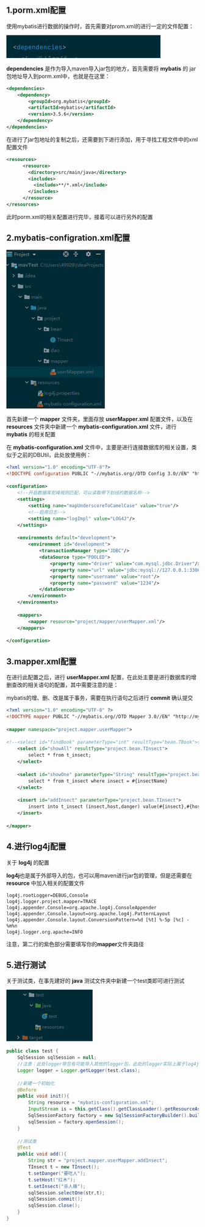 ## 1.porm.xml配置

使用mybatis进行数据的操作时，首先需要对prom.xml的进行一定的文件配置：

![img](/images/porm配置/1.png)

**dependencies** 是作为导入maven导入jar包的地方，首先需要将 **mybatis** 的 jar包地址导入到porm.xml中，也就是在这里：

```xml
<dependencies>
	<dependency>
      	<groupId>org.mybatis</groupId>
      	<artifactId>mybatis</artifactId>
      	<version>3.5.6</version>
	</dependency>
</dependencies>
```

在进行了jar包地址的复制之后，还需要到<build>下进行添加，用于寻找工程文件中的xml配置文件

```xml
<resources>
      <resource>
        <directory>src/main/java</directory>
        <includes>
          <include>**/*.xml</include>
        </includes>
      </resource>
</resources>
```

此时porm.xml的相关配置进行完毕，接着可以进行另外的配置

## 2.mybatis-configration.xml配置

![img](/images/porm配置/2.png)

首先新建一个 **mapper** 文件夹，里面存放 **userMapper.xml** 配置文件，以及在 **resources** 文件夹中新建一个 **mybatis-configuration.xml** 文件，进行 **mybatis** 的相关配置

在 **mybatis-configuration.xml** 文件中，主要是进行连接数据库的相关设置，类似于之前的DBUtil，此处放使用例：

```xml
<?xml version="1.0" encoding="UTF-8"?>
<!DOCTYPE configuration PUBLIC "-//mybatis.org//DTD Config 3.0//EN" "http://mybatis.org/dtd/mybatis-3-config.dtd">

<configuration>
    <!--开启数据库驼峰规则匹配，可以读取带下划线的数据名称-->
    <settings>
        <setting name="mapUnderscoreToCamelCase" value="true"/>
        <!--启用日志-->
        <setting name="logImpl" value="LOG4J"/>
    </settings>
    
    <environments default="development">
        <environment id="development">
            <transactionManager type="JDBC"/>
            <dataSource type="POOLED">
                <property name="driver" value="com.mysql.jdbc.Driver"/>
                <property name="url" value="jdbc:mysql://127.0.0.1:3306/mybase?useUnicode=true&amp;characterEncoding=UTF8&amp;useSSL=false&amp;serverTimezone=UTC"/>
                <property name="username" value="root"/>
                <property name="password" value="1234"/>
            </dataSource>
        </environment>
    </environments>

    <mappers>
        <mapper resource="project/mapper/userMapper.xml"/>
    </mappers>

</configuration>
```

## 3.mapper.xml配置

在进行此配置之后，进行 **userMapper.xml** 配置，在此处主要是进行数据库的增删查改的相关语句的配置，其中需要注意的是：

mybatis的增、删、改是属于事务，需要在执行语句之后进行 **commit** 确认提交

```xml
<?xml version="1.0" encoding="UTF-8" ?>
<!DOCTYPE mapper PUBLIC "-//mybatis.org//DTD Mapper 3.0//EN" "http://mybatis.org/dtd/mybatis-3-mapper.dtd">

<mapper namespace="project.mapper.userMapper">

<!--<select id="findBook" parameterType="int" resultType="bean.TBook">select * from t_book where pk_id =#{id}</select>-->
    <select id="showAll" resultType="project.bean.TInsect">
        select * from t_insect;
    </select>

    <select id="showOne" parameterType="String" resultType="project.bean.TInsect">
        select * from t_insect where insect = #{insectName}
    </select>

    <insert id="addInsect" parameterType="project.bean.TInsect">
        insert into t_insect (insect,host,danger) value(#{insect},#{host},#{danger})
    </insert>

</mapper>
```

## 4.进行log4j配置

关于 **log4j** 的配置

**log4j**也是属于外部导入的包，也可以用maven进行jar包的管理，但是还需要在 **resource** 中加入相关的配置文件

```properties
log4j.rootLogger=DEBUG,Console
log4j.logger.project.mapper=TRACE 
log4j.appender.Console=org.apache.log4j.ConsoleAppender
log4j.appender.Console.layout=org.apache.log4j.PatternLayout
log4j.appender.Console.layout.ConversionPattern=%d [%t] %-5p [%c] - %m%n
log4j.logger.org.apache=INFO
```

注意，第二行的紫色部分需要填写你的**mapper**文件夹路径

## 5.进行测试

关于测试类，在事先建好的 **java** 测试文件夹中新建一个test类即可进行测试

![img](/images/porm配置/3.png)

```java
public class test {
    SqlSession sqlSession = null;
    //注意：此处logger导包有可能导入其他的logger包，此处的logger实际上属于log4j
    Logger logger = Logger.getLogger(test.class);
    
    //新建一个初始化
    @Before
    public void init(){
        String resource = "mybatis-configuration.xml";
        InputStream is = this.getClass().getClassLoader().getResourceAsStream(resource);
        SqlSessionFactory factory = new SqlSessionFactoryBuilder().build(is);
        sqlSession = factory.openSession();
    }

    //测试类
    @Test
    public void add(){
        String str = "project.mapper.userMapper.addInsect";
        TInsect t = new TInsect();
        t.setDanger("要吃人");
        t.setHost("红木");
        t.setInsect("杀人蜂");
        sqlSession.selectOne(str,t);
        sqlSession.commit();
        sqlSession.close();
    }
}
```

